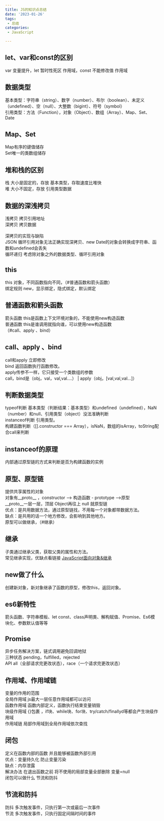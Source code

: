 ```yaml
---
title: JS的知识点总结
date: '2023-01-26'
tags:
 - 总结
categories:
 - JavaScript

---
```

## let、var和const的区别
var 变量提升，let 暂时性死区 作用域，const 不能修改值 作用域


## 数据类型
基本类型：字符串（string）、数字（number）、布尔（boolean）、未定义（undefined）、空（null）、大整数（bigint）、符号（symbol）<br/>
引用类型：方法（Function），对象（Object）、数组（Array）、Map、Set、Date

## Map、Set
Map有序的键值储存<br/>
Set唯一的类数组储存


## 堆和栈的区别
栈 大小是固定的，存放 基本类型，存取速度比堆快<br/>
堆 大小不固定，存放 引用类型数据


## 数据的深浅拷贝
浅拷贝 拷贝引用地址<br/>
深拷贝 拷贝数据<br/>
<br/>
深拷贝的实现与缺陷<br/>
JSON 循环引用对象无法正确实现深拷贝、new Date的对象会转换成字符串、函数和undefined会丢失<br/>
循环递归 考虑除对象之外的数据类型、循环引用对象


## this
this 对象，不同函数指向不同，（#普通函数和箭头函数）<br/>
绑定规则 new，显示绑定，隐式绑定，默认绑定


## 普通函数和箭头函数
箭头函数 this是函数上下文环境对象的，不能使用new构造函数<br/>
普通函数 this是谁调用就指向谁，可以使用new构造函数<br/>
（#call、apply 、bind）

## call、apply 、bind 
call和apply 立即修改<br/>
bind 返回函数执行函数修改。<br/>
apply传参不一样，它只接受一个类数组的参数<br/>
 call，bind是（obj，val，val,val....） |  apply（obj，[val,val,val...]）


## 判断数据类型
typeof判断 基本类型（判断结果：基本类型）和undefined（undefined），NaN（number）和null、引用类型（object）没法准确判断<br/>
instanceof判断 引用类型。<br/>
构建函数判断（[].constructor === Array），isNaN，数组的isArray，toString配合call来判断


## instanceof的原理
内部通过原型链的方式来判断是否为构建函数的实例


## 原型、原型链
提供共享属性的对象<br/>
对象有__proto__  ，constructor --> 构造函数 - prototype  -->原型<br/>
__proto__一层一层，顶层 Object再往上 null 就原型链<br/>
优点：是共用数据方法，通过原型链找，不用每一个对象都带数据方法。<br/>
缺点：是共用的话一个地方修改，会影响到其他地方。<br/>
原型可以做继承，（#继承）


## 继承
子类通过继承父类，获取父类的属性和方法。<br/>
常见继承实现，优缺点看链接 [JavaScript面向对象&继承](http://alanyf.site/blog/#/article/5ff52e743b420b7fc54e7de9)


## new做了什么
创建新对象，新对象继承了函数的原型，修改this，返回对象。


## es6新特性
箭头函数、字符串模板、let const、class声明类、解构赋值、Promise、Es6模块化、参数默认值等等


## Promise
异步任务解决方案，链式调用避免回调地狱<br/>
三种状态 pending，fulfilled，rejected<br/>
API all（全部请求完更改状态），race（一个请求完更改状态）

## 作用域、作用域链
变量的作用的范围<br/>
全局作用域 js最大一层任意作用域都可以访问<br/>
函数作用域 函数内部定义，函数执行结束变量销毁<br/>
块级作用域 {}包裹 ，if块、while块、for块、try/catch/finallyd等都会产生块级作用域<br/>
作用域链 局部作用域到全局作用域依次查找


## 闭包
定义在函数内部的函数 并且能够被函数外部引用<br/>
优点：变量持久化 防止变量污染<br/>
缺点：内存泄露<br/>
解决办法 在退出函数之前 将不使用的局部变量全部删除 变量=null<br/>
闭包可以做什么 节流和防抖


## 节流和防抖
防抖 多次触发事件，只执行第一次或最后一次事件<br/>
节流 多次触发事件，只执行固定间隔时间的事件

